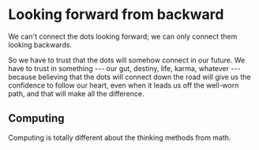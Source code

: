 # Looking forward from backward

We can't connect the dots looking forward; we can only connect them looking backwards. 

So we have to trust that the dots will somehow connect in our future. We have to trust in something --- our gut, destiny, life, karma, whatever --- because believing that the dots will connect down the road will give us the confidence to follow our heart, even when it leads us off the well-worn path, and that will make all the difference.

## Computing

Computing is totally different about the thinking methods from math.
